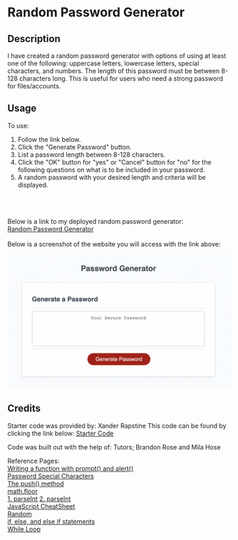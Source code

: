 # Random Password Generator

## Description

I have created a random password generator with options of using at least one of the following: uppercase letters, lowercase letters, special characters, and numbers. The length of this password must be between 8-128 characters long. This is useful for users who need a strong password for files/accounts. 

## Usage

To use: <br>
1. Follow the link below. <br>
2. Click the "Generate Password" button. <br>
3. List a password length between 8-128 characters. <br>
4. Click the "OK" button for "yes" or "Cancel" button for "no" for the following questions on what is to be included in your password. <br>
5. A random password with your desired length and criteria will be displayed. 
<br>
<br>
<br>
Below is a link to my deployed random password generator: <br>
<a href="https://hflora2010.github.io/Password-Generator/">Random Password Generator</a>
<br>
<br>
Below is a screenshot of the website you will access with the link above:

![Alt text](/assets/css/images/Password-Generator-Screenshot.png "Screen-Shot")

## Credits

Starter code was provided by: Xander Rapstine
This code can be found by clicking the link below: 
<a href="https://github.com/coding-boot-camp/friendly-parakeet"> Starter Code</a>

Code was built out with the help of: Tutors; Brandon Rose and Mila Hose

Reference Pages: <br>
<a href="https://stackoverflow.com/questions/37287093/starting-a-javascript-prompt-after-a-button-is-clicked"> Writing a function with prompt() and alert()</a> <br>
<a href="https://owasp.org/www-community/password-special-characters"> Password Special Characters </a> <br>
<a href="https://developer.mozilla.org/en-US/docs/Web/JavaScript/Reference/Global_Objects/Array/push"> The push() method</a> <br>
<a href="https://stackoverflow.com/questions/43267033/understanding-the-use-of-math-floor-when-randomly-accessing-an-array"> math.floor</a> <br>
<a href="https://www.w3schools.com/jsref/jsref_parseint.asp">1. parseInt</a>
<a href="https://developer.mozilla.org/en-US/docs/Web/JavaScript/Reference/Global_Objects/parseInt"> 2. parseInt</a><br>
<a href="https://htmlcheatsheet.com/js/"> JavaScript CheatSheet</a><br>
<a href="https://www.w3schools.com/js/js_random.asp"> Random</a><br>
<a href="https://www.w3schools.com/js/js_if_else.asp"> if, else, and else if statements</a><br>
<a href="https://www.w3schools.com/js/js_loop_while.asp"> While Loop</a>
